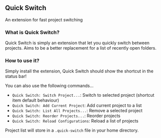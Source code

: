 ## Quick Switch
<!--[![Version](http://vsmarketplacebadge.apphb.com/version/spywhere.quick-switch.svg)](https://marketplace.visualstudio.com/items?itemName=spywhere.quick-switch)-->
<!--[![Installs](http://vsmarketplacebadge.apphb.com/installs/spywhere.quick-switch.svg)](https://marketplace.visualstudio.com/items?itemName=spywhere.quick-switch)-->

An extension for fast project switching

### What is Quick Switch?
Quick Switch is simply an extension that let you quickly switch between projects.
Aims to be a better replacement for a list of recently open folders.

### How to use it?
Simply install the extension, Quick Switch should show the shortcut in the status bar!

You can also use the following commands...

- `Quick Switch: Switch Project...`: Switch to selected project (shortcut item default behaviour)
- `Quick Switch: Add Current Project`: Add current project to a list
- `Quick Switch: List All Projects...`: Remove a selected project
- `Quick Switch: Reorder Projects...`: Reorder projects
- `Quick Switch: Reload Configurations`: Reload a list of projects

Project list will store in a `.quick-switch` file in your home directory.
